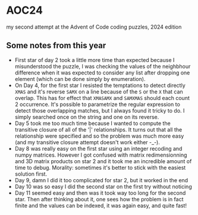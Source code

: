 # AOC24
my second attempt at the Advent of Code coding puzzles, 2024 edition

## Some notes from this year

- First star of day 2 took a little more time than expected because I misunderstood the puzzle, I was checking the values of the neighbhour difference when it was expected to consider any list after dropping one element (which can be done simply by enumeration).
- On Day 4, for the first star I resisted the temptations to detect directly `XMAS` and it's reverse `SAMX` on a line because of the `S` or the `X` that can overlap. This has for effect that `XMASAMX` and `SAMXMAS` should each count 2 occurrence. It's possible to parametrize the regular expression to detect those overlapping matches, but I always found it tricky to do. I simply searched once on the string and one on its reverse. 
- Day 5 took me too much time because I wanted to compute the transitive closure of all of the '|' relationships. It turns out that all the relationship were specified and so the problem was much more easy (and my transitive closure attempt doesn't work either -_-).
- Day 8 was really easy on the first star using an integer recoding and numpy matrices. However I got confused with matrix redimensionning and 3D matrix products on star 2 and it took me an incredible amount of time to debug. Morality: sometimes it's better to stick with the easiest solution first. 
- Day 9, damn I did it too complicated for star 2, but it worked in the end
- Day 10 was so easy I did the second star on the first try without noticing
- Day 11 seemed easy and then was it took way too long for the second star. Then after thinking about it, one sees how the problem is in fact finite and the values can be indexed, it was again easy, and quite fast!